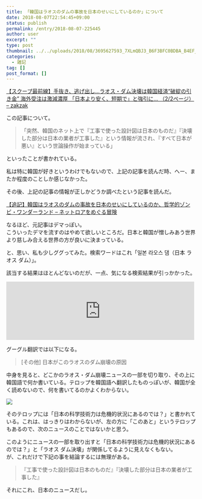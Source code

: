 ```yaml
---
title: 「韓国はラオスのダムの事故を日本のせいにしているのか」について
date: 2018-08-07T22:54:45+09:00
status: publish
permalink: /entry/2018-08-07-225445
author: user
excerpt: ""
type: post
thumbnail: ../../uploads/2018/08/3695627593_7XLmQBJ3_B6F3BFC0BDBA_B4EF_BAD8B1AB_B9FCB6F7.avi_000473030.jpg
categories:
  - 雑記
tag: []
post_format: []
---
```


[【スクープ最前線】手抜き、逃げ出し…ラオス・ダム決壊は韓国経済“破綻の引き金” 海外受注は激減濃厚 「日本より安く、短期で」と強引に… （2/2ページ） – zakzak](https://www.zakzak.co.jp/soc/news/180731/soc1807310004-n2.html)

この記事について。

> 「突然、韓国のネット上で『工事で使った設計図は日本のものだ』『決壊した部分は日本の業者が工事した』という情報が流され、『すべて日本が悪い』という世論操作が始まっている」

といったことが書かれている。

私は特に韓国が好きというわけでもないので、上記の記事を読んだ時、へー、またか程度のことしか感じなかった。

その後、上記の記事の情報が正しかどうか調べたという記事を読んだ。

[【追記】韓国はラオスのダムの事故を日本のせいにしているのか、哲学的ゾンビ・ワンダーランド – ネットロアをめぐる冒険](http://www.netlorechase.net/entry/2018/08/04/073000)

なるほど、元記事はデマっぽい。  
こういったデマを流すのはやめて欲しいところだ。日本と韓国が憎しみあう世界より慈しみ合える世界の方が良いに決まっている。

と、思い、私も少しググってみた。検索ワードはこれ「일본 라오스 댐（日本 ラオス ダム）」。

該当する結果はほとんどないのだが、一点、気になる検索結果が引っかかった。

<iframe class="embed-card embed-webcard" frameborder="0" scrolling="no" src="https://hatenablog-parts.com/embed?url=http%3A%2F%2Fwww.etoland.co.kr%2Fbbs%2Fboard.php%3Fbo_table%3Detohumor%26wr_id%3D2285351" style="display: block; width: 100%; height: 155px; max-width: 500px; margin: 10px 0px;" title="일본이 본 라오스 댐 붕괴 원인"></iframe>

グーグル翻訳では以下になる。

> \[その他\] 日本がこのラオスのダム崩壊の原因

中身を見ると、どこかのラオス・ダム崩壊ニュースの一部を切り取り、その上に韓国語で何か書いている。テロップを韓国語へ翻訳したものっぽいが、韓国が全く読めないので、何を書いてるのかよくわからない。

![](http://www.etoland.co.kr/data/file0207/etohumor/thumbnail3/3695627593_7XLmQBJ3_B6F3BFC0BDBA_B4EF_BAD8B1AB_B9FCB6F7.avi_000473030.png)

そのテロップには「日本の科学技術力は危機的状況にあるのでは？」と書かれている。これは、はっきりはわからないが、左の方に「このあと」というテロップもあるので、次のニュースのことではないかと思う。

このようにニュースの一部を取り出すと「日本の科学技術力は危機的状況にあるのでは？」と「ラオス ダム決壊」が関係してるように見えなくもない。  
が、これだけで下記の事を結論するには無理がある。

> 『工事で使った設計図は日本のものだ』『決壊した部分は日本の業者が工事した』

それにこれ、日本のニュースだし。
